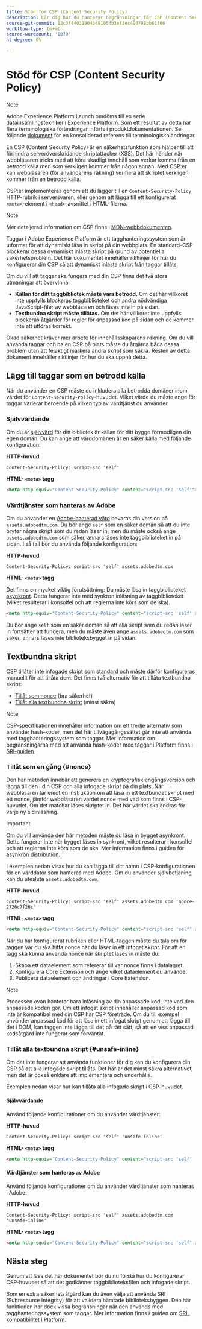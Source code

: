```yaml
---
title: Stöd för CSP (Content Security Policy)
description: Lär dig hur du hanterar begränsningar för CSP (Content Security Policy) när du integrerar webbplatsen med taggar i Adobe Experience Platform.
source-git-commit: 12c3f440319046491054b3ef3ec404798bb61f06
workflow-type: tm+mt
source-wordcount: '1079'
ht-degree: 0%

---
```


# Stöd för CSP (Content Security Policy)

>[!NOTE]
>
>Adobe Experience Platform Launch omdöms till en serie datainsamlingstekniker i Experience Platform. Som ett resultat av detta har flera terminologiska förändringar införts i produktdokumentationen. Se följande [dokument](../../term-updates.md) för en konsoliderad referens till terminologiska ändringar.

En CSP (Content Security Policy) är en säkerhetsfunktion som hjälper till att förhindra serveröverskridande skriptattacker (XSS). Det här händer när webbläsaren tricks med att köra skadligt innehåll som verkar komma från en betrodd källa men som verkligen kommer från någon annan. Med CSP:er kan webbläsaren (för användarens räkning) verifiera att skriptet verkligen kommer från en betrodd källa.

CSP:er implementeras genom att du lägger till en `Content-Security-Policy` HTTP-rubrik i serversvaren, eller genom att lägga till ett konfigurerat `<meta>`-element i `<head>`-avsnittet i HTML-filerna.

>[!NOTE]
>
> Mer detaljerad information om CSP finns i [MDN-webbdokumenten](https://developer.mozilla.org/en-US/docs/Web/HTTP/CSP).

Taggar i Adobe Experience Platform är ett tagghanteringssystem som är utformat för att dynamiskt läsa in skript på din webbplats. En standard-CSP blockerar dessa dynamiskt inlästa skript på grund av potentiella säkerhetsproblem. Det här dokumentet innehåller riktlinjer för hur du konfigurerar din CSP så att dynamiskt inlästa skript från taggar tillåts.

Om du vill att taggar ska fungera med din CSP finns det två stora utmaningar att övervinna:

* **Källan för ditt taggbibliotek måste vara betrodd.** Om det här villkoret inte uppfylls blockeras taggbiblioteket och andra nödvändiga JavaScript-filer av webbläsaren och läses inte in på sidan.
* **Textbundna skript måste tillåtas.** Om det här villkoret inte uppfylls blockeras åtgärder för regler för anpassad kod på sidan och de kommer inte att utföras korrekt.

Ökad säkerhet kräver mer arbete för innehållsskaparens räkning. Om du vill använda taggar och ha en CSP på plats måste du åtgärda båda dessa problem utan att felaktigt markera andra skript som säkra. Resten av detta dokument innehåller riktlinjer för hur du ska uppnå detta.

## Lägg till taggar som en betrodd källa

När du använder en CSP måste du inkludera alla betrodda domäner inom värdet för `Content-Security-Policy`-huvudet. Vilket värde du måste ange för taggar varierar beroende på vilken typ av värdtjänst du använder.

### Självvärdande

Om du är [självvärd](../publishing/hosts/self-hosting-libraries.md) för ditt bibliotek är källan för ditt bygge förmodligen din egen domän. Du kan ange att värddomänen är en säker källa med följande konfiguration:

**HTTP-huvud**

```http
Content-Security-Policy: script-src 'self'
```

**HTML- `<meta>` tagg**

```html
<meta http-equiv="Content-Security-Policy" content="script-src 'self'">
```

### Värdtjänster som hanteras av Adobe

Om du använder en [Adobe-hanterad värd](../publishing/hosts/managed-by-adobe-host.md) bevaras din version på `assets.adobedtm.com`. Du bör ange `self` som en säker domän så att du inte bryter några skript som du redan läser in, men du måste också ange `assets.adobedtm.com` som säker, annars läses inte taggbiblioteket in på sidan. I så fall bör du använda följande konfiguration:

**HTTP-huvud**

```http
Content-Security-Policy: script-src 'self' assets.adobedtm.com
```

**HTML- `<meta>` tagg**


Det finns en mycket viktig förutsättning: Du måste läsa in taggbiblioteket [asynkront](./asynchronous-deployment.md). Detta fungerar inte med synkron inläsning av taggbiblioteket (vilket resulterar i konsolfel och att reglerna inte körs som de ska).

```html
<meta http-equiv="Content-Security-Policy" content="script-src 'self' assets.adobedtm.com">
```

Du bör ange `self` som en säker domän så att alla skript som du redan läser in fortsätter att fungera, men du måste även ange `assets.adobedtm.com` som säker, annars läses inte biblioteksbygget in på sidan.

## Textbundna skript

CSP tillåter inte infogade skript som standard och måste därför konfigureras manuellt för att tillåta dem. Det finns två alternativ för att tillåta textbundna skript:

* [Tillåt som nonce](#nonce)  (bra säkerhet)
* [Tillåt alla textbundna skript](#unsafe-inline)  (minst säkra)

>[!NOTE]
>
>CSP-specifikationen innehåller information om ett tredje alternativ som använder hash-koder, men det här tillvägagångssättet går inte att använda med tagghanteringssystem som taggar. Mer information om begränsningarna med att använda hash-koder med taggar i Platform finns i [SRI-guiden](./sri.md).

### Tillåt som en gång {#nonce}

Den här metoden innebär att generera en kryptografisk engångsversion och lägga till den i din CSP och alla infogade skript på din plats. När webbläsaren tar emot en instruktion om att läsa in ett textbundet skript med ett nonce, jämför webbläsaren värdet nonce med vad som finns i CSP-huvudet. Om det matchar läses skriptet in. Det här värdet ska ändras för varje ny sidinläsning.

>[!IMPORTANT]
>
>Om du vill använda den här metoden måste du läsa in bygget asynkront. Detta fungerar inte när bygget läses in synkront, vilket resulterar i konsolfel och att reglerna inte körs som de ska. Mer information finns i guiden för [asynkron distribution](./asynchronous-deployment.md).

I exemplen nedan visas hur du kan lägga till ditt namn i CSP-konfigurationen för en värddator som hanteras med Adobe. Om du använder självbetjäning kan du utesluta `assets.adobedtm.com`.

**HTTP-huvud**

```http
Content-Security-Policy: script-src 'self' assets.adobedtm.com 'nonce-2726c7f26c'
```

**HTML- `<meta>` tagg**

```html
<meta http-equiv="Content-Security-Policy" content="script-src 'self' assets.adobedtm.com 'nonce-2726c7f26c'">
```

När du har konfigurerat rubriken eller HTML-taggen måste du tala om för taggen var du ska hitta nonce när du läser in ett infogat skript. För att en tagg ska kunna använda nonce när skriptet läses in måste du:

1. Skapa ett dataelement som refererar till var nonce finns i datalagret.
1. Konfigurera Core Extension och ange vilket dataelement du använde.
1. Publicera dataelement och ändringar i Core Extension.

>[!NOTE]
>
>Processen ovan hanterar bara inläsning av din anpassade kod, inte vad den anpassade koden gör. Om ett infogat skript innehåller anpassad kod som inte är kompatibel med din CSP har CSP företräde. Om du till exempel använder anpassad kod för att läsa in ett infogat skript genom att lägga till det i DOM, kan taggen inte lägga till det på rätt sätt, så att en viss anpassad kodsåtgärd inte fungerar som förväntat.

### Tillåt alla textbundna skript {#unsafe-inline}

Om det inte fungerar att använda funktioner för dig kan du konfigurera din CSP så att alla infogade skript tillåts. Det här är det minst säkra alternativet, men det är också enklare att implementera och underhålla.

Exemplen nedan visar hur kan tillåta alla infogade skript i CSP-huvudet.

#### Självvärdande

Använd följande konfigurationer om du använder värdtjänster:

**HTTP-huvud**

```http
Content-Security-Policy: script-src 'self' 'unsafe-inline'
```

**HTML- `<meta>` tagg**

```html
<meta http-equiv="Content-Security-Policy" content="script-src 'self' 'unsafe-inline'">
```

#### Värdtjänster som hanteras av Adobe

Använd följande konfigurationer om du använder värdtjänster som hanteras i Adobe:

**HTTP-huvud**

```http
Content-Security-Policy: script-src 'self' assets.adobedtm.com 'unsafe-inline'
```

**HTML- `<meta>` tagg**

```html
<meta http-equiv="Content-Security-Policy" content="script-src 'self' assets.adobedtm.com 'unsafe-inline'">
```

## Nästa steg

Genom att läsa det här dokumentet bör du nu förstå hur du konfigurerar CSP-huvudet så att det godkänner taggbiblioteksfilen och infogade skript.

Som en extra säkerhetsåtgärd kan du även välja att använda SRI (Subresource Integrity) för att validera hämtade biblioteksbyggen. Den här funktionen har dock vissa begränsningar när den används med tagghanteringssystem som taggar. Mer information finns i guiden om [SRI-kompatibilitet i Platform](./sri.md).
